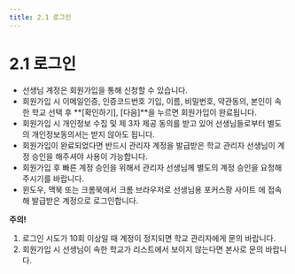 ```yaml
---
title: 2.1 로그인
---
```


# 2.1 로그인

- 선생님 계정은 회원가입을 통해 신청할 수 있습니다.
  <!-- 선생님 계정 신청 <https://teacher.focuspang.com/ko/login> -->
- 회원가입 시 이메일인증, 인증코드번호 기입, 이름, 비밀번호, 약관동의, 본인이 속한 학교 선택 후 **[확인하기], [다음]**을 누르면 회원가입이 완료됩니다.
- 회원가입 시 개인정보 수집 및 제 3자 제공 동의를 받고 있어 선생님들로부터 별도의 개인정보동의서는 받지 않아도 됩니다.
- 회원가입이 완료되었다면 반드시 관리자 계정을 발급받은 학교 관리자 선생님이 계정 승인을 해주셔야 사용이 가능합니다.
- 회원가입 후 빠른 계정 승인을 위해서 관리자 선생님께 별도의 계정 승인을 요청해 주시기를 바랍니다.
- 윈도우, 맥북 또는 크롬북에서 크롬 브라우저로 선생님용 포커스팡 사이트
  <!-- <https://teacher.focuspang.com> -->
  에 접속해 발급받은 계정으로 로그인합니다.

**주의!**

1. 로그인 시도가 10회 이상일 때 계정이 정지되면 학교 관리자에게 문의 바랍니다.
2. 회원가입 시 선생님이 속한 학교가 리스트에서 보이지 않는다면 본사로 문의 바랍니다.
